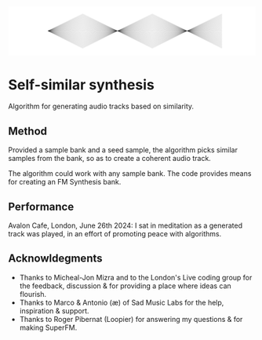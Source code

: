 ![alt text](artwork.png?raw=true)

# Self-similar synthesis
Algorithm for generating audio tracks based on similarity.

## Method
Provided a sample bank and a seed sample, the algorithm picks similar samples from the bank, so as to create a coherent audio track.

The algorithm could work with any sample bank. The code provides means for creating an FM Synthesis bank.

## Performance
Avalon Cafe, London, June 26th 2024: I sat in meditation as a generated track was played, in an effort of promoting peace with algorithms.

## Acknowldegments
- Thanks to Micheal-Jon Mizra and to the London's Live coding group for the feedback, discussion & for providing a place where ideas can flourish.
- Thanks to Marco & Antonio (æ) of Sad Music Labs for the help, inspiration & support.
- Thanks to Roger Pibernat (Loopier) for answering my questions & for making SuperFM.
